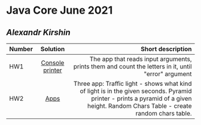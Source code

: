 # Java Core June 2021

## *_Alexandr Kirshin_*

| Number       | Solution           | Short description  |
| ------------- |:-------------:| -----:|
|  HW1      |[Console printer](https://github.com/NikolaevArtem/Java_Core_June_2021/tree/feature/AlexandrKirshin/src/main/java/homework_1)| The app that reads input arguments, prints them and count the letters in it, until "error" argument |
|  HW2      |[Apps](https://github.com/NikolaevArtem/Java_Core_June_2021/tree/feature/AlexandrKirshin/src/main/java/homework_2)| Three app: Traffic light - shows what kind of light is in the given seconds. Pyramid printer - prints a pyramid of a given height. Random Chars Table - create random chars table.  |
